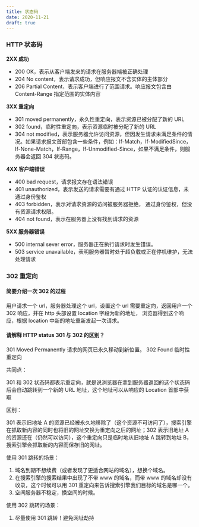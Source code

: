 ```yaml
---
title: 状态码
date: 2020-11-21
draft: true
---
```


### HTTP 状态码

**2XX 成功**

- 200 OK，表示从客户端发来的请求在服务器端被正确处理
- 204 No content，表示请求成功，但响应报文不含实体的主体部分
- 206 Partial Content，表示客户端进行了范围请求。响应报文包含由 Content-Range 指定范围的实体内容

**3XX 重定向**

- 301 moved permanently，永久性重定向，表示资源已被分配了新的 URL
- 302 found，临时性重定向，表示资源临时被分配了新的 URL
- 304 not modified，表示服务器允许访问资源，但因发生请求未满足条件的情况。如果请求报文首部包含一些条件，例如：If-Match，If-ModifiedSince，If-None-Match，If-Range，If-Unmodified-Since，如果不满足条件，则服务器会返回 304 状态码。

**4XX 客户端错误**

- 400 bad request，请求报文存在语法错误
- 401 unauthorized，表示发送的请求需要有通过 HTTP 认证的认证信息，未通过身份鉴权
- 403 forbidden，表示对请求资源的访问被服务器拒绝， 通过身份鉴权，但没有资源请求权限。
- 404 not found，表示在服务器上没有找到请求的资源

**5XX 服务器错误**

- 500 internal sever error，服务器正在执行请求时发生错误。
- 503 service unavailable，表明服务器暂时处于超负载或正在停机维护，无法处理请求

### 302 重定向

#### 简要介绍一次 302 的过程

用户请求一个 url，服务器处理这个 url，设置这个 url 需要重定向，返回用户一个 302 响应，并在 http 头部设置 location 字段为新的地址，
浏览器得到这个响应，根据 location 中新的地址重新发起一次请求。

#### 请解释 HTTP status 301 与 302 的区别？

301 Moved Permanently 请求的网页已永久移动到新位置。
302 Found 临时性重定向

共同点：

301 和 302 状态码都表示重定向，就是说浏览器在拿到服务器返回的这个状态码后会自动跳转到一个新的 URL 地址，这个地址可以从响应的 Location 首部中获取

区别：

301 表示旧地址 A 的资源已经被永久地移除了（这个资源不可访问了），搜索引擎在抓取新内容的同时也将旧的网址交换为重定向之后的网址；302 表示旧地址 A 的资源还在（仍然可以访问），这个重定向只是临时地从旧地址 A 跳转到地址 B，搜索引擎会抓取新的内容而保存旧的网址。

使用 301 跳转的场景：

1. 域名到期不想续费（或者发现了更适合网站的域名），想换个域名。
2. 在搜索引擎的搜索结果中出现了不带 www 的域名，而带 www 的域名却没有收录，这个时候可以用 301 重定向来告诉搜索引擎我们目标的域名是哪一个。
3. 空间服务器不稳定，换空间的时候。

使用 302 跳转的场景：

1. 尽量使用 301 跳转！避免网址劫持
